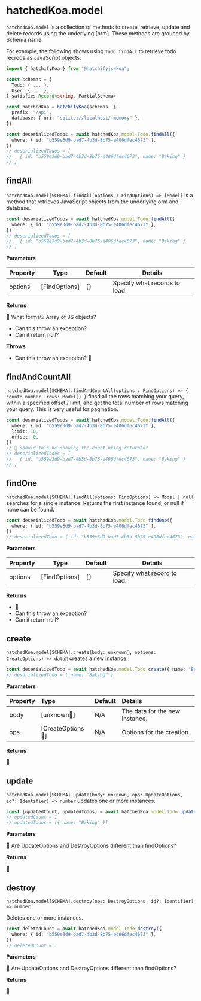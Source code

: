 # hatchedKoa.model

`hatchedKoa.model` is a collection of methods to create, retrieve, update and delete records using the underlying [orm]. These methods 
are grouped by Schema name.

For example, the following shows using `Todo.findAll` to retrieve todo recrods as JavaScript objects:

```ts
import { hatchifyKoa } from "@hatchifyjs/koa";

const schemas = {
  Todo: { ... },
  User: { ... },
} satisfies Record<string, PartialSchema>

const hatchedKoa = hatchifyKoa(schemas, {
  prefix: "/api",
  database: { uri: "sqlite://localhost/:memory" },
})

const deserializedTodos = await hatchedKoa.model.Todo.findAll({
  where: { id: "b559e3d9-bad7-4b3d-8b75-e406dfec4673" },
})
// deserializedTodos = [
//   { id: "b559e3d9-bad7-4b3d-8b75-e406dfec4673", name: "Baking" }
// ]
```

## findAll

`hatchedKoa.model[SCHEMA].findAll(options : FindOptions) => [Model]` is a method that retrieves JavaScript objects from the underlying orm and database.

```ts
const deserializedTodos = await hatchedKoa.model.Todo.findAll({
  where: { id: "b559e3d9-bad7-4b3d-8b75-e406dfec4673" },
})
// deserializedTodos = [
//   { id: "b559e3d9-bad7-4b3d-8b75-e406dfec4673", name: "Baking" }
// ]
```

__Parameters__

| Property    | Type           | Default | Details                       |
| ----------- | -------------- | ------- | ----------------------------- |
| options | \[FindOptions] | `{}`    | Specify what records to load. |

__Returns__

🛑 What format? Array of JS objects?

- Can this throw an exception?
- Can it return null?

__Throws__

- Can this throw an exception? 🛑

## findAndCountAll

`hatchedKoa.model[SCHEMA].findAndCountAll(options : FindOptions) => { count: number, rows: Model[] }` finsd all the rows matching your query, within a specified offset / limit, and get the total number of rows matching your query. This is very useful for pagination.

```ts
const deserializedTodos = await hatchedKoa.model.Todo.findAll({
  where: { id: "b559e3d9-bad7-4b3d-8b75-e406dfec4673" },
  limit: 10,
  offset: 0,
})
// 🛑 should this be showing the count being returned?
// deserializedTodos = [
//   { id: "b559e3d9-bad7-4b3d-8b75-e406dfec4673", name: "Baking" }
// ]
```


## findOne 

`hatchedKoa.model[SCHEMA].findAll(options: FindOptions) => Model | null` searches for a single instance. Returns the first instance found, or null if none can be found.

```ts
const deserializedTodo = await hatchedKoa.model.Todo.findOne({
  where: { id: "b559e3d9-bad7-4b3d-8b75-e406dfec4673" },
})
// deserializedTodo = { id: "b559e3d9-bad7-4b3d-8b75-e406dfec4673", name: "Baking" }
```

__Parameters__

| Property    | Type           | Default | Details                       |
| ----------- | -------------- | ------- | ----------------------------- |
| options | \[FindOptions] | `{}`    | Specify what record to load. |

__Returns__

- 🛑 
- Can this throw an exception?
- Can it return null?


## create 

`hatchedKoa.model[SCHEMA].create(body: unknown🛑, options: CreateOptions) => data🛑` creates a new instance.

```ts
const deserializedTodo = await hatchedKoa.model.Todo.create({ name: "Baking" })
// deserializedTodo = { name: "Baking" }
```

__Parameters__

| Property | Type             | Default | Details                        |
| :------- | :--------------- | :------ | :----------------------------- |
| body     | \[unknown🛑]       | N/A     | The data for the new instance. |
| ops      | \[CreateOptions🛑] | N/A     | Options for the creation.      |

__Returns__

🛑 

## update

`hatchedKoa.model[SCHEMA].update(body: unknown, ops: UpdateOptions, id?: Identifier) => number` updates one or more instances.

```ts
const [updatedCount, updatedTodos] = await hatchedKoa.model.Todo.update({ name: "Serving" }, { where: { id: "b559e3d9-bad7-4b3d-8b75-e406dfec4673" } })
// updatedCount = 1
// updatedTodos = [{ name: "Baking" }]
```

__Parameters__

🛑 Are UpdateOptions and DestroyOptions different than findOptions?

__Returns__

🛑 

## destroy

`hatchedKoa.model[SCHEMA].destroy(ops: DestroyOptions, id?: Identifier) => number`

Deletes one or more instances.

```ts
const deletedCount = await hatchedKoa.model.Todo.destroy({
  where: { id: "b559e3d9-bad7-4b3d-8b75-e406dfec4673" },
})
// deletedCount = 1
```

__Parameters__

🛑 Are UpdateOptions and DestroyOptions different than findOptions?

__Returns__

🛑 
